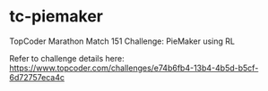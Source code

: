 # tc-piemaker
TopCoder Marathon Match 151 Challenge: PieMaker using RL

Refer to challenge details here: https://www.topcoder.com/challenges/e74b6fb4-13b4-4b5d-b5cf-6d72757eca4c
